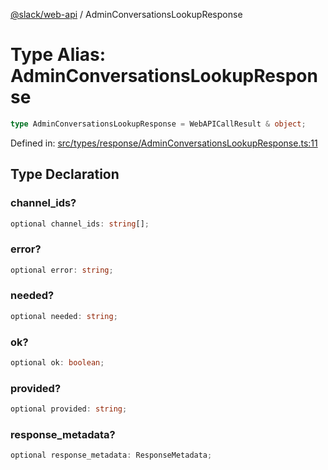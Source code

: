 [@slack/web-api](../index.md) / AdminConversationsLookupResponse

# Type Alias: AdminConversationsLookupResponse

```ts
type AdminConversationsLookupResponse = WebAPICallResult & object;
```

Defined in: [src/types/response/AdminConversationsLookupResponse.ts:11](https://github.com/slackapi/node-slack-sdk/blob/main/packages/web-api/src/types/response/AdminConversationsLookupResponse.ts#L11)

## Type Declaration

### channel\_ids?

```ts
optional channel_ids: string[];
```

### error?

```ts
optional error: string;
```

### needed?

```ts
optional needed: string;
```

### ok?

```ts
optional ok: boolean;
```

### provided?

```ts
optional provided: string;
```

### response\_metadata?

```ts
optional response_metadata: ResponseMetadata;
```
